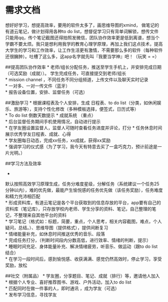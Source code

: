 # 需求文档


想好好学习，想提高效率，要用的软件太多了，画思维导图的xmind， 做笔记的有道云笔记，做计划得用各种to do list，想督促学习只有背单词解锁，想传文件只能用qq，传个笔记截图还得拍照发微信，团队协作效率更是低到离谱，想当个学霸不要太烦。我只是想利用我学的教育心理学原理，再加上我们这点技术，提高大学生的学习和工作效率，让工作生活更有激情，不需要那么多的软件（每种软件还很臃肿）。吐槽了这么多，这app名字就先叫『我要当学神』吧！（玩笑 = =）

##提高团队协作效率
* 
老师/组长分配任务，推送至学生手机上，并安排完成日期（可选奖励（成就））。
学生完成任务，可直接提交到老师/组长  
* 
mission channel ，不同任务不同分组频道，上传文件以及聊天实时记录  
* 
一对多、一对一传文件（蓝牙）  
* 
报告设备位置，安排、监督任务（可选）  

##激励学习
* 
根据课程表及个人安排，生成 日程表、to do list（分类，如休闲娱乐、旅游等），支持个性化修改（多种模板选择，便签式，日历式等）    
* 
To do list 倒数天数提示
* 
成就系统 （重点）  
* 
后台监督任务期间手机使用情况，自动进行提示  
* 
在学友圈设置监督人，监督人可随时查看任务进度并评论，打分
* 
任务休息时间展示优秀学友日程表、成就、心得  
* 
学友圈每日动态，完成xx任务，xx成就，获得xx奖励  
* 
强调学习的仪式感（为了学习，我今天有特意去买了一盒巧克力，预计前途是一片光明。）  

##学习方法及效率

* 
默认按照高效学习原理生成，任务分难度星级，分解任务（系统建议一个任务25分钟以内），难的优先做，最能产生愉悦感的任务优先做（该任务奖励），任务难度和精力充沛相匹配  
* 
形成资料库，有道云笔记是各个平台获取到的信息存放的平台，app要有自己的资料库（笔记库），只存放学校内老师、学生分享的资料、笔记，自己整理的笔记，不整理来自其他平台的资料  
* 
学习笔记（格式如：标题，简要，重点，个人思考，相关内容截图，难点，个人疑问，总结。）、思维导图（提供格式），提供间断复习  
* 
情绪能量补充，如休息时间推送优秀的音乐、段落  
* 
完成任务打分，（判断时间段内分数高低，进行效率、情绪的判断，提示）  
* 
睡眠时间充足、身体能量补充、解决情绪疲劳，听音乐、做运动（跟to do list 结合）  
* 
在学习一段时间后，感到愉悦感、收获满满、感觉仍然高效时，停止学习，享受奖励，放松

##社交（附属品）
* 
学友圈，分享题目、笔记、成就（排行）等，邀请他人加入  
* 
根据个人专业、喜好推荐图书、游戏、户外活动，加入to do list  
* 
匹配同时在做一件事的人，即时通讯  ，成为学友（可选）  
* 
发布学习信息，寻找学友  
